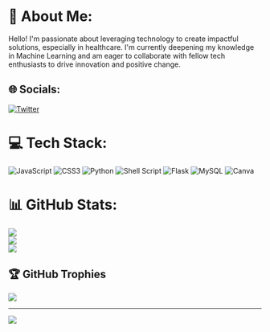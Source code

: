 # 💫 About Me:
Hello! I'm passionate about leveraging technology to create impactful solutions, especially in healthcare. I'm currently deepening my knowledge in Machine Learning and am eager to collaborate with fellow tech enthusiasts to drive innovation and positive change.

## 🌐 Socials:
[![Twitter](https://img.shields.io/badge/Twitter-%231DA1F2.svg?logo=Twitter&logoColor=white)](https://twitter.com/@orlyaseye) 

# 💻 Tech Stack:
![JavaScript](https://img.shields.io/badge/javascript-%23323330.svg?style=for-the-badge&logo=javascript&logoColor=%23F7DF1E) ![CSS3](https://img.shields.io/badge/css3-%231572B6.svg?style=for-the-badge&logo=css3&logoColor=white) ![Python](https://img.shields.io/badge/python-3670A0?style=for-the-badge&logo=python&logoColor=ffdd54) ![Shell Script](https://img.shields.io/badge/shell_script-%23121011.svg?style=for-the-badge&logo=gnu-bash&logoColor=white) ![Flask](https://img.shields.io/badge/flask-%23000.svg?style=for-the-badge&logo=flask&logoColor=white) ![MySQL](https://img.shields.io/badge/mysql-%2300f.svg?style=for-the-badge&logo=mysql&logoColor=white) ![Canva](https://img.shields.io/badge/Canva-%2300C4CC.svg?style=for-the-badge&logo=Canva&logoColor=white)
# 📊 GitHub Stats:
![](https://github-readme-stats.vercel.app/api?username=Praise-Atadja&theme=radical&hide_border=false&include_all_commits=false&count_private=false)<br/>
![](https://github-readme-streak-stats.herokuapp.com/?user=Praise-Atadja&theme=radical&hide_border=false)<br/>
![](https://github-readme-stats.vercel.app/api/top-langs/?username=Praise-Atadja&theme=radical&hide_border=false&include_all_commits=false&count_private=false&layout=compact)

## 🏆 GitHub Trophies
![](https://github-profile-trophy.vercel.app/?username=PraiseOrly&theme=radical&no-frame=false&no-bg=true&margin-w=4)



---
[![](https://visitcount.itsvg.in/api?id=PraiseOrly&icon=0&color=0)](https://visitcount.itsvg.in)

<!-- Proudly created with GPRM ( https://gprm.itsvg.in ) -->
